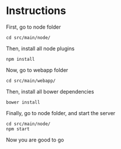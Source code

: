# Instructions

First, go to node folder
	
	cd src/main/node/

Then, install all node plugins
	
	npm install

Now, go to webapp folder
	
	cd src/main/webapp/

Then, install all bower dependencies
	
	bower install

Finally, go to node folder, and start the server
	
	cd src/main/node/
	npm start

Now you are good to go